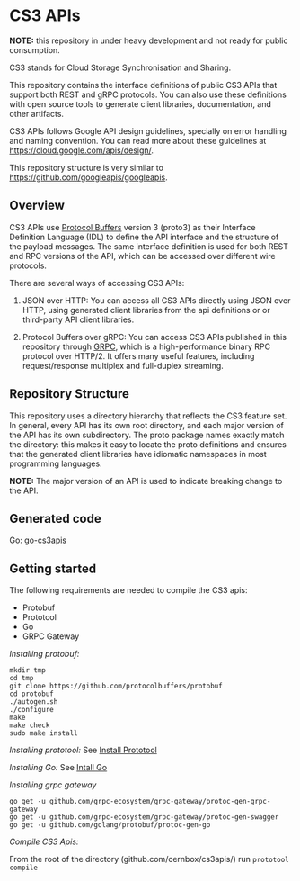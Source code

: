 # CS3 APIs

**NOTE:** this repository in under heavy development
and not ready for public consumption.

CS3 stands for Cloud Storage Synchronisation and Sharing.

This repository contains the interface definitions of public
CS3 APIs that support both REST and gRPC protocols. You can also
use these definitions with open source tools to generate client
libraries, documentation, and other artifacts.

CS3 APIs follows Google API design guidelines, specially on error handling and naming convention.
You can read more about these guidelines at https://cloud.google.com/apis/design/.

This repository structure is very similar to https://github.com/googleapis/googleapis.

## Overview

CS3 APIs use [Protocol Buffers](https://github.com/google/protobuf)
version 3 (proto3) as their Interface Definition Language (IDL) to
define the API interface and the structure of the payload messages. The
same interface definition is used for both REST and RPC versions of the
API, which can be accessed over different wire protocols.

There are several ways of accessing CS3 APIs:

1.  JSON over HTTP: You can access all CS3 APIs directly using JSON
over HTTP, using generated client libraries from the api definitions or 
or third-party API client libraries.

2.  Protocol Buffers over gRPC: You can access CS3 APIs published
in this repository through [GRPC](https://github.com/grpc), which is
a high-performance binary RPC protocol over HTTP/2. It offers many
useful features, including request/response multiplex and full-duplex
streaming.


## Repository Structure

This repository uses a directory hierarchy that reflects the CS3
feature set. In general, every API has its own root
directory, and each major version of the API has its own subdirectory.
The proto package names exactly match the directory: this makes it
easy to locate the proto definitions and ensures that the generated
client libraries have idiomatic namespaces in most programming
languages. 

**NOTE:** The major version of an API is used to indicate breaking
change to the API.


## Generated code

Go: [go-cs3apis](https://github.com/cernbox/go-cs3apis)



## Getting started

The following requirements are needed to compile the CS3 apis:

* Protobuf
* Prototool
* Go
* GRPC Gateway

*Installing protobuf:*

```
mkdir tmp
cd tmp
git clone https://github.com/protocolbuffers/protobuf
cd protobuf
./autogen.sh
./configure
make
make check
sudo make install
```

*Installing prototool:*
See [Install Prototool](https://github.com/uber/prototool#installation)

*Installing Go:*
See [Intall Go](https://golang.org/doc/install)

*Installing grpc gateway*

```
go get -u github.com/grpc-ecosystem/grpc-gateway/protoc-gen-grpc-gateway
go get -u github.com/grpc-ecosystem/grpc-gateway/protoc-gen-swagger
go get -u github.com/golang/protobuf/protoc-gen-go
```
*Compile CS3 Apis:*

From the root of the directory (github.com/cernbox/cs3apis/) run `prototool compile`
